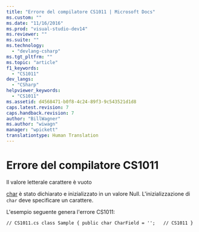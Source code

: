 ```yaml
---
title: "Errore del compilatore CS1011 | Microsoft Docs"
ms.custom: ""
ms.date: "11/16/2016"
ms.prod: "visual-studio-dev14"
ms.reviewer: ""
ms.suite: ""
ms.technology: 
  - "devlang-csharp"
ms.tgt_pltfrm: ""
ms.topic: "article"
f1_keywords: 
  - "CS1011"
dev_langs: 
  - "CSharp"
helpviewer_keywords: 
  - "CS1011"
ms.assetid: d4568471-b0f8-4c24-89f3-9c543521d1d8
caps.latest.revision: 7
caps.handback.revision: 7
author: "BillWagner"
ms.author: "wiwagn"
manager: "wpickett"
translationtype: Human Translation
---
```

# Errore del compilatore CS1011
Il valore letterale carattere è vuoto  
  
 [char](../../csharp/language-reference/keywords/char.md) è stato dichiarato e inizializzato in un valore Null. L'inizializzazione di `char` deve specificare un carattere.  
  
 L'esempio seguente genera l'errore CS1011:  
  
```  
// CS1011.cs class Sample { public char CharField = '';   // CS1011 }  
```